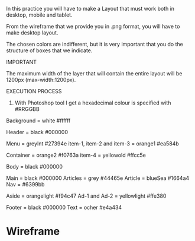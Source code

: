 In this practice you will have to make a Layout that must work both in
desktop, mobile and tablet.

From the wireframe that we provide you in .png format, you will have to make desktop layout.

The chosen colors are indifferent, but it is very important that you do the structure of boxes that we indicate.

IMPORTANT

The maximum width of the layer that will contain the entire layout will be 1200px (max-width:1200px).

EXECUTION PROCESS

1) With Photoshop tool I get a hexadecimal colour is specified with #RRGGBB

Background = white #ffffff

Header = black #000000

Menu = greyInt #27394e
item-1, item-2 and item-3 = orange1 #ea584b

Container = orange2 #f0763a
item-4 = yellowold #ffcc5e

Body = black #000000

Main = black #000000
Articles = grey #44465e
Article = blueSea #1664a4
Nav = #6399bb

Aside = orangelight #f94c47
Ad-1 and Ad-2 = yellowlight #ffe380

Footer = black #000000
Text = ocher #e4a434






# Wireframe
